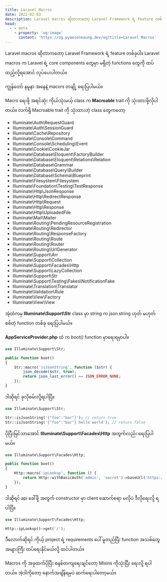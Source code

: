 ```yaml
---
title: Laravel Macros
date: 2022-02-03
description: Laravel macros ဆိုတာကတော့ Laravel Framework ရဲ့ feature တစ်ခုပါ။ Laravel macros က Laravel ရဲ့ core components တွေမှာ မရှိတဲ့ functions တွေကို ထပ်ထည့်လို့ရအောင် လုပ်ပေးပါတယ်။
head:
  - - meta
    - property: 'og:image'
      content: 'https://og.pyaesoneaung.dev/og?title=Laravel Macros'
---
```


Laravel macros ဆိုတာကတော့ Laravel Framework ရဲ့ feature တစ်ခုပါ။ Laravel macros က Laravel ရဲ့ core components တွေမှာ မရှိတဲ့ functions တွေကို ထပ်ထည့်လို့ရအောင် လုပ်ပေးပါတယ်။

ကျွန်တော် နမူနာ အနေနဲ့ macors တချို့ ရေးပြပါမယ်။

Macro ရေးဖို့ အရင်ဆုံး ကိုယ်သုံးမယ့် class က **Macroable** trait ကို သုံးထားဖို့လိုပါတယ်။
လက်ရှိ Macroable trait ကို သုံးထားတဲ့ class တွေကတော့

- Illuminate\Auth\RequestGuard
- Illuminate\Auth\SessionGuard
- Illuminate\Cache\Repository
- Illuminate\Console\Command
- Illuminate\Console\Scheduling\Event
- Illuminate\Cookie\CookieJar
- Illuminate\Database\Eloquent\FactoryBuilder
- Illuminate\Database\Eloquent\Relations\Relation
- Illuminate\Database\Grammar
- Illuminate\Database\Query\Builder
- Illuminate\Database\Schema\Blueprint
- Illuminate\Filesystem\Filesystem
- Illuminate\Foundation\Testing\TestResponse
- Illuminate\Http\JsonResponse
- Illuminate\Http\RedirectResponse
- Illuminate\Http\Request
- Illuminate\Http\Response
- Illuminate\Http\UploadedFile
- Illuminate\Mail\Mailer
- Illuminate\Routing\PendingResourceRegistration
- Illuminate\Routing\Redirector
- Illuminate\Routing\ResponseFactory
- Illuminate\Routing\Route
- Illuminate\Routing\Router
- Illuminate\Routing\UrlGenerator
- Illuminate\Support\Arr
- Illuminate\Support\Collection
- Illuminate\Support\Facades\Http
- Illuminate\Support\LazyCollection
- Illuminate\Support\Str
- Illuminate\Support\Testing\Fakes\NotificationFake
- Illuminate\Translation\Translator
- Illuminate\Validation\Rule
- Illuminate\View\Factory
- Illuminate\View\View

အဲ့ထဲကမှ **Illuminate\Support\Str** class မှာ string က json string ဟုတ် မဟုတ် စစ်တဲ့ function တစ်ခု ရေးပြပါမယ်။

**AppServiceProvider.php** ထဲ က _boot()_ function မှာရေးရမှာပါ။

```php
use Illuminate\Support\Str;

public function boot()
{
    Str::macro('isJsonString', function ($str) {
        json_decode($str, true);
        return json_last_error() == JSON_ERROR_NONE;
    });
}
```

ဒါဆိုရင် ခုလိုစမ်းလို့ရပါပြီ။

```php
use Illuminate\Support\Str;

Str::isJsonString('{"foo":"bar"}'); // return true
Str::isJsonString('{"foo":"bar"} hello world'); // return false
```

ပိုပြီးမြင်သာအောင် **Illuminate\Support\Facades\Http** အတွက်လည်း ရေးပြပါမယ်။

```php
use Illuminate\Support\Facades\Http;

public function boot()
{
    Http::macro('ipLookup', function () {
        return Http::withBasicAuth('admin', 'secret')->baseUrl('https://iplookupbalabala.com');
    });
}
```

ဒါဆိုရင် api ခေါ်ဖို့ အတွက် constructor မှာ client ဆောက်စရာ မလိုပဲ ဒီလိုရေးလို့ ရပါပြီ။

```php
use Illuminate\Support\Facades\Http;

Http::ipLookup()->get('/');
```

ဒီလောက်ဆိုရင် ကိုယ့် project ရဲ့ requirements ပေါ် မူတည်ပြီး function အသစ်တွေ အများကြီး ထပ်ရေးနိုင်မယ်လို့ ထင်ပါတယ်။

Macros ကို အခုထက်ပိုပြီး စနစ်တကျရေးချင််တော့ Mixins ကိုသုံးပြီး ရေးလို့ ရပါတယ်။ အဲ့ဒါကိုတော့ နောက်အချိန်ရမှပဲ ဆက်ရေးပါတော့မယ်။
